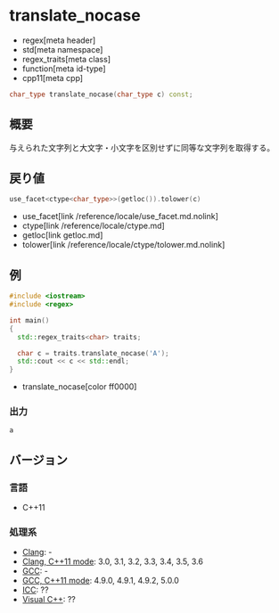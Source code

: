 # translate_nocase
* regex[meta header]
* std[meta namespace]
* regex_traits[meta class]
* function[meta id-type]
* cpp11[meta cpp]

```cpp
char_type translate_nocase(char_type c) const;
```


## 概要
与えられた文字列と大文字・小文字を区別せずに同等な文字列を取得する。


## 戻り値
```cpp
use_facet<ctype<char_type>>(getloc()).tolower(c)
```
* use_facet[link /reference/locale/use_facet.md.nolink]
* ctype[link /reference/locale/ctype.md]
* getloc[link getloc.md]
* tolower[link /reference/locale/ctype/tolower.md.nolink]


## 例
```cpp example
#include <iostream>
#include <regex>

int main()
{
  std::regex_traits<char> traits;

  char c = traits.translate_nocase('A');
  std::cout << c << std::endl;
}
```
* translate_nocase[color ff0000]

### 出力
```
a
```


## バージョン
### 言語
- C++11

### 処理系
- [Clang](/implementation.md#clang): -
- [Clang, C++11 mode](/implementation.md#clang): 3.0, 3.1, 3.2, 3.3, 3.4, 3.5, 3.6
- [GCC](/implementation.md#gcc): -
- [GCC, C++11 mode](/implementation.md#gcc): 4.9.0, 4.9.1, 4.9.2, 5.0.0
- [ICC](/implementation.md#icc): ??
- [Visual C++](/implementation.md#visual_cpp): ??

